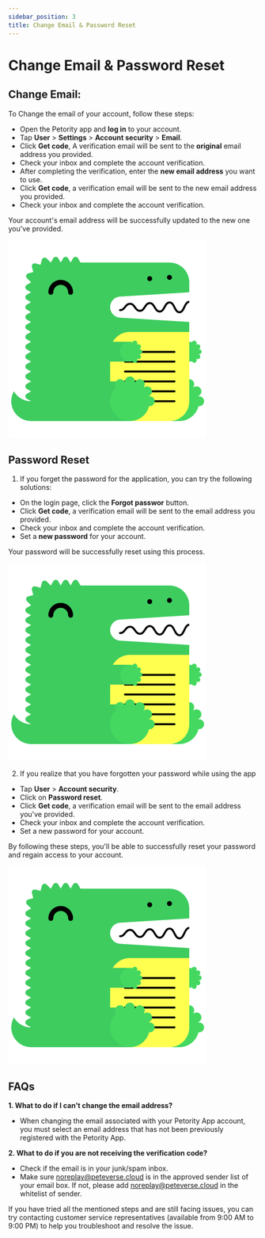 ```yaml
---
sidebar_position: 3
title: Change Email & Password Reset
---
```

# Change Email & Password Reset
## Change Email:
To Change the email of your account, follow these steps:

+ Open the Petority app and **log in** to your account.
+ Tap **User** > **Settings** > **Account security** > **Email**.
+ Click **Get code**, A verification email will be sent to the **original** email address you provided.
+ Check your inbox and complete the account verification.
+ After completing the verification, enter the **new email address** you want to use.
+ Click **Get code**, a verification email will be sent to the new email address you provided.
+ Check your inbox and complete the account verification.

Your account's email address will be successfully updated to the new one you've provided.

![Update email](/img/logo.svg)


## Password Reset
1. If you forget the password for the application, you can try the following solutions:

+ On the login page, click the **Forgot passwor** button.
+ Click **Get code**, a verification email will be sent to the email address you provided.
+ Check your inbox and complete the account verification.
+ Set a **new password** for your account.

Your password will be successfully reset using this process.

![login-update](/img/logo.svg)

2. If you realize that you have forgotten your password while using the app
+ Tap **User** > **Account security**.
+ Click on **Password reset**.
+ Click **Get code**, a verification email will be sent to the email address you've provided.
+ Check your inbox and complete the account verification.
+ Set a new password for your account.

By following these steps, you'll be able to successfully reset your password and regain access to your account.

![user update](/img/logo.svg)

## FAQs
**1. What to do if I can't change the email address?**
+ When changing the email associated with your Petority App account, you must select an email address that has not been previously registered with the Petority App.
  
**2. What to do if you are not receiving the verification code?**

+ Check if the email is in your junk/spam inbox.
+ Make sure noreplay@peteverse.cloud is in the approved sender list of your email box. If not, please add noreplay@peteverse.cloud in the whitelist of sender.
  
If you have tried all the mentioned steps and are still facing issues, you can try contacting customer service representatives (available from 9:00 AM to 9:00 PM) to help you troubleshoot and resolve the issue.
  
 

